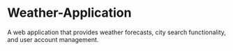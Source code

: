 # Weather-Application
A web application that provides weather forecasts, city search functionality, and user account management.
